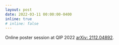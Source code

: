 ```yaml
---
layout: post
date: 2022-03-11 00:00:00-0400
inline: true
# inline: false
---
```


Online poster session at QIP 2022 [arXiv: 2112.04892](https://arxiv.org/abs/2112.04892).
